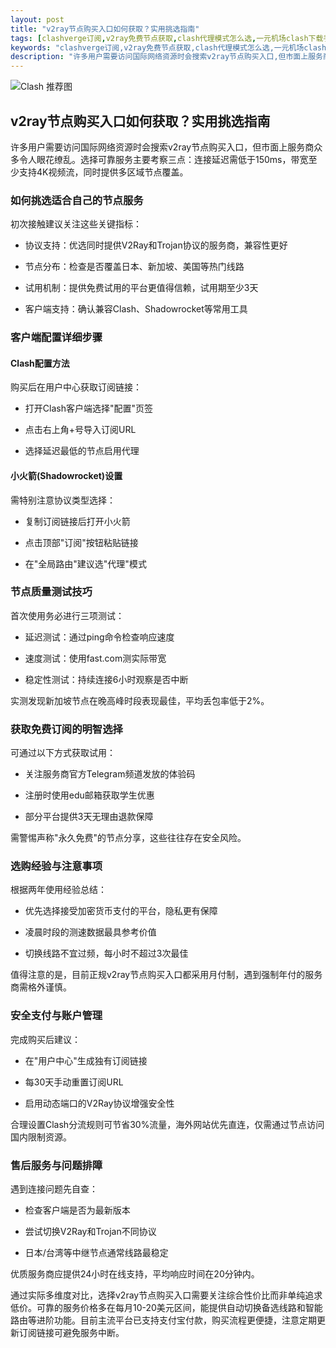 ```yaml
---
layout: post
title: "v2ray节点购买入口如何获取？实用挑选指南"
tags: [clashverge订阅,v2ray免费节点获取,clash代理模式怎么选,一元机场clash下载手机,免费高速clash节点分享]
keywords: "clashverge订阅,v2ray免费节点获取,clash代理模式怎么选,一元机场clash下载手机,免费高速clash节点分享"
description: "许多用户需要访问国际网络资源时会搜索v2ray节点购买入口,但市面上服务商众多令人眼花缭乱。选择可靠服务主要考察三点:连接延迟需低于150ms,带宽至少支持4K视频流,同时提供多区域节点覆盖。"
---
```


![Clash 推荐图](https://clashjd.github.io/assets/img/clash节点推荐.png)

## v2ray节点购买入口如何获取？实用挑选指南

许多用户需要访问国际网络资源时会搜索v2ray节点购买入口，但市面上服务商众多令人眼花缭乱。选择可靠服务主要考察三点：连接延迟需低于150ms，带宽至少支持4K视频流，同时提供多区域节点覆盖。

### 如何挑选适合自己的节点服务

初次接触建议关注这些关键指标：

- 协议支持：优选同时提供V2Ray和Trojan协议的服务商，兼容性更好

- 节点分布：检查是否覆盖日本、新加坡、美国等热门线路

- 试用机制：提供免费试用的平台更值得信赖，试用期至少3天

- 客户端支持：确认兼容Clash、Shadowrocket等常用工具

### 客户端配置详细步骤

#### Clash配置方法

购买后在用户中心获取订阅链接：

- 打开Clash客户端选择"配置"页签

- 点击右上角+号导入订阅URL

- 选择延迟最低的节点启用代理

#### 小火箭(Shadowrocket)设置

需特别注意协议类型选择：

- 复制订阅链接后打开小火箭

- 点击顶部"订阅"按钮粘贴链接

- 在"全局路由"建议选"代理"模式

### 节点质量测试技巧

首次使用务必进行三项测试：

- 延迟测试：通过ping命令检查响应速度

- 速度测试：使用fast.com测实际带宽

- 稳定性测试：持续连接6小时观察是否中断

实测发现新加坡节点在晚高峰时段表现最佳，平均丢包率低于2%。

### 获取免费订阅的明智选择

可通过以下方式获取试用：

- 关注服务商官方Telegram频道发放的体验码

- 注册时使用edu邮箱获取学生优惠

- 部分平台提供3天无理由退款保障

需警惕声称"永久免费"的节点分享，这些往往存在安全风险。

### 选购经验与注意事项

根据两年使用经验总结：

- 优先选择接受加密货币支付的平台，隐私更有保障

- 凌晨时段的测速数据最具参考价值

- 切换线路不宜过频，每小时不超过3次最佳

值得注意的是，目前正规v2ray节点购买入口都采用月付制，遇到强制年付的服务商需格外谨慎。

### 安全支付与账户管理

完成购买后建议：

- 在"用户中心"生成独有订阅链接

- 每30天手动重置订阅URL

- 启用动态端口的V2Ray协议增强安全性

合理设置Clash分流规则可节省30%流量，海外网站优先直连，仅需通过节点访问国内限制资源。

### 售后服务与问题排障

遇到连接问题先自查：

- 检查客户端是否为最新版本

- 尝试切换V2Ray和Trojan不同协议

- 日本/台湾等中继节点通常线路最稳定

优质服务商应提供24小时在线支持，平均响应时间在20分钟内。

通过实际多维度对比，选择v2ray节点购买入口需要关注综合性价比而非单纯追求低价。可靠的服务价格多在每月10-20美元区间，能提供自动切换备选线路和智能路由等进阶功能。目前主流平台已支持支付宝付款，购买流程更便捷，注意定期更新订阅链接可避免服务中断。
